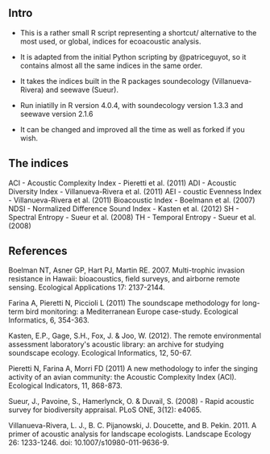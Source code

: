 ## Intro

- This is a rather small R script representing a shortcut/ alternative to the most used, or global, indices for ecoacoustic analysis.

- It is adapted from the initial Python scripting by @patriceguyot, so it contains almost all the same indices in the same order.

- It takes the indices built in the R packages soundecology (Villanueva-Rivera) and seewave (Sueur).

-  Run iniatilly in R version 4.0.4, with soundecology version 1.3.3 and seewave version 2.1.6

- It can be changed and improved all the time as well as forked if you wish.

## The indices

ACI - Acoustic Complexity Index - Pieretti et al. (2011)
ADI - Acoustic Diversity Index - Villanueva-Rivera et al. (2011)
AEI - coustic Evenness Index - Villanueva-Rivera et al. (2011)
Bioacoustic Index - Boelmann et al. (2007)
NDSI - Normalized Difference Sound Index - Kasten et al. (2012)
SH - Spectral Entropy - Sueur et al. (2008)
TH - Temporal Entropy - Sueur et al. (2008)

## References

Boelman NT, Asner GP, Hart PJ, Martin RE. 2007. Multi-trophic invasion resistance in Hawaii: bioacoustics, field surveys, and airborne remote sensing. Ecological Applications 17: 2137-2144.

Farina A, Pieretti N, Piccioli L (2011) The soundscape methodology for long-term bird monitoring: a Mediterranean Europe case-study. Ecological Informatics, 6, 354-363.

Kasten, E.P., Gage, S.H., Fox, J. & Joo, W. (2012). The remote environmental assessment laboratory's acoustic library: an archive for studying soundscape ecology. Ecological Informatics, 12, 50-67.

Pieretti N, Farina A, Morri FD (2011) A new methodology to infer the singing activity of an avian community: the Acoustic Complexity Index (ACI). Ecological Indicators, 11, 868-873.

Sueur, J., Pavoine, S., Hamerlynck, O. & Duvail, S. (2008) - Rapid acoustic survey for biodiversity appraisal. PLoS ONE, 3(12): e4065.

Villanueva-Rivera, L. J., B. C. Pijanowski, J. Doucette, and B. Pekin. 2011. A primer of acoustic analysis for landscape ecologists. Landscape Ecology 26: 1233-1246. doi: 10.1007/s10980-011-9636-9.

